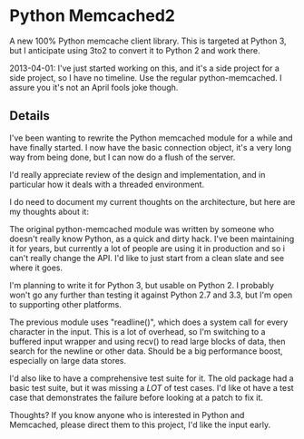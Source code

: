 Python Memcached2
=================

A new 100% Python memcache client library.  This is targeted at Python 3,
but I anticipate using 3to2 to convert it to Python 2 and work there.

2013-04-01: I've just started working on this, and it's a side project for a
side project, so I have no timeline.  Use the regular python-memcached.
I assure you it's not an April fools joke though.

Details
-------

I've been wanting to rewrite the Python memcached module for a while and
have finally started. I now have the basic connection object, it's a
very long way from being done, but I can now do a flush of the server.

I'd really appreciate review of the design and implementation, and in
particular how it deals with a threaded environment.

I do need to document my current thoughts on the architecture, but here
are my thoughts about it:

The original python-memcached module was written by someone who doesn't
really know Python, as a quick and dirty hack.  I've been maintaining
it for years, but currently a lot of people are using it in production
and so i can't really change the API.  I'd like to just start from a
clean slate and see where it goes.

I'm planning to write it for Python 3, but usable on Python 2.  I
probably won't go any further than testing it against Python 2.7 and 3.3,
but I'm open to supporting other platforms.

The previous module uses "readline()", which does a system call for every
character in the input.  This is a lot of overhead, so I'm switching to
a buffered input wrapper and using recv() to read large blocks of data,
then search for the newline or other data.  Should be a big performance
boost, especially on large data stores.

I'd also like to have a comprehensive test suite for it.  The old package
had a basic test suite, but it was missing a *LOT* of test cases.  I'd
like ot have a test case that demonstrates the failure before looking at a
patch to fix it.

Thoughts?  If you know anyone who is interested in Python and Memcached,
please direct them to this project, I'd like the input early.
